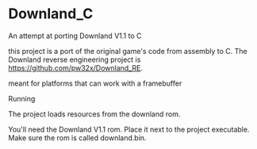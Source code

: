 # Downland_C
 An attempt at porting Downland V1.1 to C


this project is a port of the original game's code from assembly to C. The Downland reverse engineering project is https://github.com/pw32x/Downland_RE.

meant for platforms that can work with a framebuffer

Running

The project loads resources from the downland rom. 

You'll need the Downland V1.1 rom. Place it next to the project executable. Make sure the rom is called downland.bin.
